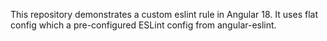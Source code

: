 This repository demonstrates a custom eslint rule in Angular 18. It uses flat config which a pre-configured ESLint config from angular-eslint.
